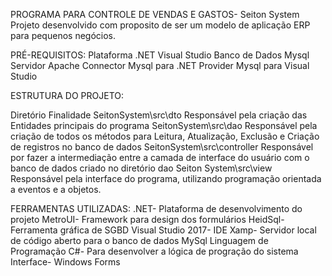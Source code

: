 PROGRAMA PARA CONTROLE DE VENDAS E GASTOS- Seiton System
Projeto desenvolvido com proposito de ser um modelo de aplicação ERP para pequenos negócios.

PRÉ-REQUISITOS:
Plataforma .NET
Visual Studio
Banco de Dados Mysql
Servidor Apache
Connector Mysql para .NET
Provider Mysql para Visual Studio

ESTRUTURA DO PROJETO:

Diretório	                  Finalidade
SeitonSystem\src\dto	      Responsável pela criação das Entidades principais do programa
SeitonSystem\src\dao        Responsável pela criação de todos os métodos para Leitura, Atualização, Exclusão e Criação de registros no banco de dados
SeitonSystem\src\controller Responsável por fazer a intermediação entre a camada de interface do usuário com o banco de dados criado no diretório dao
Seiton System\src\view      Responsável pela interface do programa, utilizando programação orientada a eventos e a objetos.


FERRAMENTAS  UTILIZADAS:
.NET- Plataforma de desenvolvimento do projeto 
MetroUI- Framework para design dos formulários
HeidSql- Ferramenta gráfica de SGBD
Visual Studio 2017- IDE
Xamp- Servidor local de código aberto para o banco de dados MySql
Linguagem de Programação C#- Para desenvolver a lógica de progração do sistema
Interface- Windows Forms
